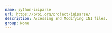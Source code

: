 ```yaml
---
name: python-iniparse
url: https://pypi.org/project/iniparse/
description: Accessing and Modifying INI files.
group: None
---
```

